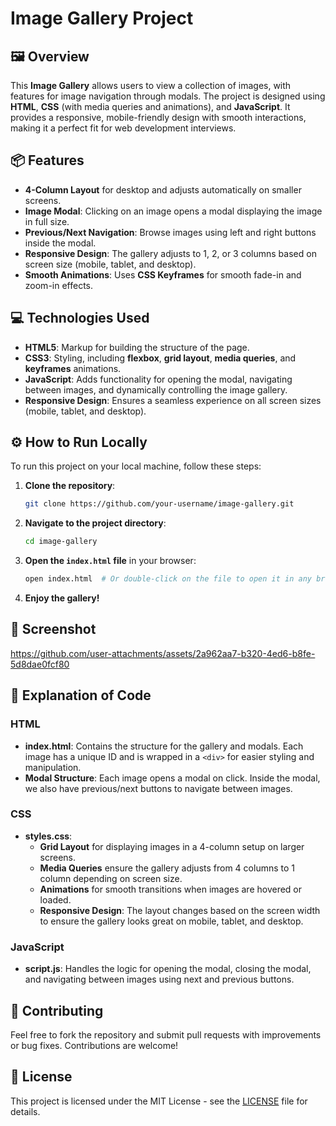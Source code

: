 # Image Gallery Project

## 🖼️ Overview

This **Image Gallery** allows users to view a collection of images, with features for image navigation through modals. The project is designed using **HTML**, **CSS** (with media queries and animations), and **JavaScript**. It provides a responsive, mobile-friendly design with smooth interactions, making it a perfect fit for web development interviews.

## 📦 Features

- **4-Column Layout** for desktop and adjusts automatically on smaller screens.
- **Image Modal**: Clicking on an image opens a modal displaying the image in full size.
- **Previous/Next Navigation**: Browse images using left and right buttons inside the modal.
- **Responsive Design**: The gallery adjusts to 1, 2, or 3 columns based on screen size (mobile, tablet, and desktop).
- **Smooth Animations**: Uses **CSS Keyframes** for smooth fade-in and zoom-in effects.

## 💻 Technologies Used

- **HTML5**: Markup for building the structure of the page.
- **CSS3**: Styling, including **flexbox**, **grid layout**, **media queries**, and **keyframes** animations.
- **JavaScript**: Adds functionality for opening the modal, navigating between images, and dynamically controlling the image gallery.
- **Responsive Design**: Ensures a seamless experience on all screen sizes (mobile, tablet, and desktop).

## ⚙️ How to Run Locally

To run this project on your local machine, follow these steps:

1. **Clone the repository**:
    ```bash
    git clone https://github.com/your-username/image-gallery.git
    ```

2. **Navigate to the project directory**:
    ```bash
    cd image-gallery
    ```

3. **Open the `index.html` file** in your browser:
    ```bash
    open index.html  # Or double-click on the file to open it in any browser
    ```

4. **Enjoy the gallery!**

## 📱 Screenshot


https://github.com/user-attachments/assets/2a962aa7-b320-4ed6-b8fe-5d8dae0fcf80



## 📝 Explanation of Code

### HTML

- **index.html**: Contains the structure for the gallery and modals. Each image has a unique ID and is wrapped in a `<div>` for easier styling and manipulation.
- **Modal Structure**: Each image opens a modal on click. Inside the modal, we also have previous/next buttons to navigate between images.

### CSS

- **styles.css**: 
  - **Grid Layout** for displaying images in a 4-column setup on larger screens.
  - **Media Queries** ensure the gallery adjusts from 4 columns to 1 column depending on screen size.
  - **Animations** for smooth transitions when images are hovered or loaded.
  - **Responsive Design**: The layout changes based on the screen width to ensure the gallery looks great on mobile, tablet, and desktop.

### JavaScript

- **script.js**: Handles the logic for opening the modal, closing the modal, and navigating between images using next and previous buttons.

## 🤝 Contributing

Feel free to fork the repository and submit pull requests with improvements or bug fixes. Contributions are welcome!

## 📄 License

This project is licensed under the MIT License - see the [LICENSE](LICENSE) file for details.

